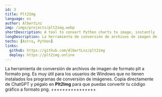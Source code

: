 ```yaml
---
id: 3
title: Plt2Img
language: es
author: AlbertLnz
img: /imgs/projects/plt2img.webp
shortDescription: A tool to convert Python charts to image, instantly
longDescription: La herramienta de conversión de archivos de imagen de formato plt a formato png. Es muy útil para los usuarios de Windows que no tienen instalados los programas de conversión de imágenes. Copia directamente de ChatGPT y pégalo en **Plt2Img** para que puedas convertir tu código gráfico a formato png.
techs: [Astro, Python]
links:
  github: https://github.com/AlbertLnz/plt2img
  deploy: https://plt2img.online
---
```


La herramienta de conversión de archivos de imagen de formato plt a formato png. Es muy útil para los usuarios de Windows que no tienen instalados los programas de conversión de imágenes. Copia directamente de ChatGPT y pégalo en **Plt2Img** para que puedas convertir tu código gráfico a formato png. ++++++++++++++++
